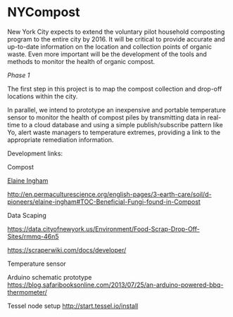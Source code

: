 NYCompost
=========

New York City expects to extend the voluntary pilot household composting program to the entire city by 2016. It will be critical to provide accurate and up-to-date information on the location and collection points of organic waste. Even more important will be the development of the tools and methods to monitor the health of organic compost.

*Phase 1*

The first step in this project is to map the compost collection and drop-off locations within the city. 

In parallel, we intend to prototype an inexpensive and portable temperature sensor to monitor the health of compost piles by transmitting data in real-time to a cloud database and using a simple publish/subscribe pattern like Yo, alert waste managers to temperature extremes, providing a link to the appropriate remediation information.

Development links:

Compost

  <a href="http://www.soilfoodweb.com/">Elaine Ingham</a>

  http://en.permaculturescience.org/english-pages/3-earth-care/soil/d-pioneers/elaine-ingham#TOC-Beneficial-Fungi-found-in-Compost

Data Scaping

  https://data.cityofnewyork.us/Environment/Food-Scrap-Drop-Off-Sites/rmmq-46n5

  https://scraperwiki.com/docs/developer/

Temperature sensor

  Arduino schematic prototype https://blog.safaribooksonline.com/2013/07/25/an-arduino-powered-bbq-thermometer/

  Tessel node setup http://start.tessel.io/install